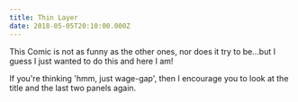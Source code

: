 ```yaml
---
title: Thin Layer
date: 2018-05-05T20:10:00.000Z
---
```


This Comic is not as funny as the other ones, nor does it try to be...but I guess I just wanted to do this and here I am!

<section class="hidden" aria-description="Hidden text" tabindex="0">
If you're thinking 'hmm, just wage-gap', then I encourage you to look at the title and the last two panels again.
</section>